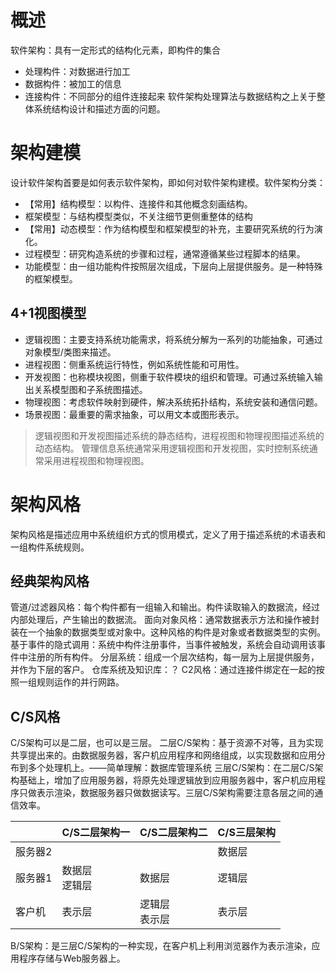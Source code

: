# 概述
软件架构：具有一定形式的结构化元素，即构件的集合
- 处理构件：对数据进行加工
- 数据构件：被加工的信息
- 连接构件：不同部分的组件连接起来
软件架构处理算法与数据结构之上关于整体系统结构设计和描述方面的问题。
# 架构建模
设计软件架构首要是如何表示软件架构，即如何对软件架构建模。软件架构分类：
- 【常用】结构模型：以构件、连接件和其他概念刻画结构。
- 框架模型：与结构模型类似，不关注细节更侧重整体的结构
- 【常用】动态模型：作为结构模型和框架模型的补充，主要研究系统的行为演化。
- 过程模型：研究构造系统的步骤和过程，通常遵循某些过程脚本的结果。
- 功能模型：由一组功能构件按照层次组成，下层向上层提供服务。是一种特殊的框架模型。
## 4+1视图模型
- 逻辑视图：主要支持系统功能需求，将系统分解为一系列的功能抽象，可通过对象模型/类图来描述。
- 进程视图：侧重系统运行特性，例如系统性能和可用性。
- 开发视图：也称模块视图，侧重于软件模块的组织和管理。可通过系统输入输出关系模型图和子系统图描述。
- 物理视图：考虑软件映射到硬件，解决系统拓扑结构，系统安装和通信问题。
- 场景视图：最重要的需求抽象，可以用文本或图形表示。
> 逻辑视图和开发视图描述系统的静态结构，进程视图和物理视图描述系统的动态结构。
> 管理信息系统通常采用逻辑视图和开发视图，实时控制系统通常采用进程视图和物理视图。
# 架构风格
架构风格是描述应用中系统组织方式的惯用模式，定义了用于描述系统的术语表和一组构件系统规则。
## 经典架构风格
管道/过滤器风格：每个构件都有一组输入和输出。构件读取输入的数据流，经过内部处理后，产生输出的数据流。
面向对象风格：通常数据表示方法和操作被封装在一个抽象的数据类型或对象中。这种风格的构件是对象或者数据类型的实例。
基于事件的隐式调用：系统中构件注册事件，当事件被触发，系统会自动调用该事件中注册的所有构件。
分层系统：组成一个层次结构，每一层为上层提供服务，并作为下层的客户。
仓库系统及知识库：？
C2风格：通过连接件绑定在一起的按照一组规则运作的并行网路。
## C/S风格
C/S架构可以是二层，也可以是三层。
二层C/S架构：基于资源不对等，且为实现共享提出来的。由数据服务器，客户机应用程序和网络组成，以实现数据和应用分布到多个处理机上。——简单理解：数据库管理系统
三层C/S架构：在二层C/S架构基础上，增加了应用服务器，将原先处理逻辑放到应用服务器中，客户机应用程序只做表示渲染，数据服务器只做数据读写。三层C/S架构需要注意各层之间的通信效率。

|      | C/S二层架构一   | C/S二层架构二   | C/S三层架构 |
| ---- | ---------- | ---------- | ------- |
| 服务器2 |            |            | 数据层     |
| 服务器1 | 数据层<br>逻辑层 | 数据层        | 逻辑层     |
| 客户机  | 表示层        | 逻辑层<br>表示层 | 表示层     |
B/S架构：是三层C/S架构的一种实现，在客户机上利用浏览器作为表示渲染，应用程序存储与Web服务器上。

